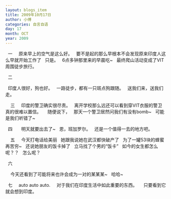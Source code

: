 ```yaml
---
layout: blogs_item
title: 2009年10月17日
author: 小傅
categories: 自言自语
day: 17
month: OCT
year: 2009
---
```




&nbsp;
一
&nbsp;
&nbsp; 原来早上的空气是这么好。
&nbsp; 要不是起的那么早根本不会发现原来印度人这么早就开始工作了
&nbsp; 只是。
&nbsp; 6点多钟那里来的早晨吃~
&nbsp; 最终爬山活动变成了VIT周围徒步旅行。
&nbsp;






&nbsp; 二

&nbsp; 印度人很好，狗也好。
&nbsp; 一路徒步，都有一只斑点狗跟随。
&nbsp; 送我们来，送我们走。
&nbsp;




&nbsp;
&nbsp; 三
&nbsp;
&nbsp; 印度的警卫确实很尽责。
&nbsp; 离开学校那么远还可以看到穿VIT衣服的警卫
&nbsp; 真的很难以置信。
&nbsp;
&nbsp; 随便说下，
&nbsp; 那天一个警卫居然问我们有没有bomb~
&nbsp; 可能是我们听错了~





&nbsp; 四
&nbsp;
&nbsp;
&nbsp; 明天就要出去了~
&nbsp; 恩，班加罗尔。
&nbsp; 还是一个值得一去的地方吧。




&nbsp;
&nbsp; 五
&nbsp;
&nbsp; 今天打电话给美丽
&nbsp; 她跟我说她在武汉都快破产了
&nbsp; 为了一罐53块的蜂蜜
&nbsp; 再苦穷~
&nbsp; 还说她朋友的饭卡掉了
&nbsp; 立马找了个男的“饭卡”
&nbsp; 如今的女生都怎么呢？？
&nbsp; 怎么呢？


&nbsp; 六

&nbsp;
&nbsp; 今天还看到了可能将来也许会成为一对的某某某~
&nbsp; 哈哈~



&nbsp; 七
&nbsp;
&nbsp; auto auto auto.
&nbsp;
&nbsp; 对于我们在印度生活中如此重要的东西。
&nbsp;
&nbsp; 只要看到它就会想到印度。
&nbsp; 





&nbsp;



